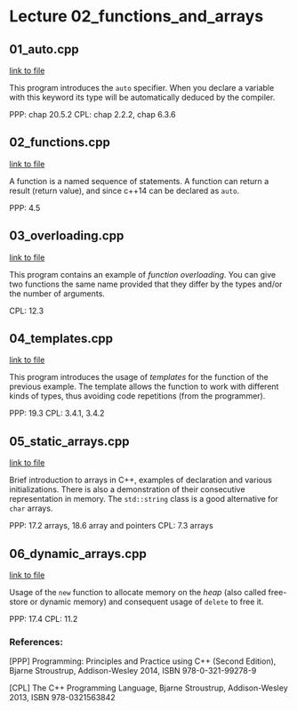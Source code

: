 # Lecture 02_functions_and_arrays

## 01_auto.cpp

[link to file](./01_auto.cpp)

This program introduces the `auto` specifier. When you declare a
variable with this keyword its type will be automatically deduced by
the compiler.

PPP: chap 20.5.2
CPL: chap 2.2.2, chap 6.3.6


## 02_functions.cpp
[link to file](./02_functions.cpp)

A function is a named sequence of statements. A function can return a result (return value), and since c++14 can be declared as `auto`.

PPP: 4.5


## 03_overloading.cpp

[link to file](./03_overloading.cpp)

This program contains an example of *function overloading*. You can give two
functions the same name provided that they differ by the types and/or the
number of arguments.

CPL: 12.3



## 04_templates.cpp

[link to file](./04_templates)

This program introduces the usage of *templates* for the function of the previous
example. The template allows the function to work with different kinds of types, thus
avoiding code repetitions (from the programmer).

PPP: 19.3
CPL: 3.4.1, 3.4.2


## 05_static_arrays.cpp

[link to file](./05_static_arrays.cpp)

Brief introduction to arrays in C++, examples of declaration and various initializations.
There is also a demonstration of their consecutive representation in memory.
The `std::string` class is a good alternative for `char` arrays.

PPP: 17.2 arrays, 18.6 array and pointers
CPL: 7.3 arrays



## 06_dynamic_arrays.cpp

[link to file](./06_dynamic_arrays.cpp)

Usage of the `new` function to allocate memory on the *heap* (also called free-store or dynamic memory)
and consequent usage of `delete` to free it.

PPP: 17.4
CPL: 11.2








### References:

[PPP]  Programming: Principles and Practice using C++ (Second Edition), Bjarne Stroustrup, Addison-Wesley 2014, ISBN 978-0-321-99278-9

[CPL]  The C++ Programming Language, Bjarne Stroustrup, Addison-Wesley 2013, ISBN 978-0321563842
